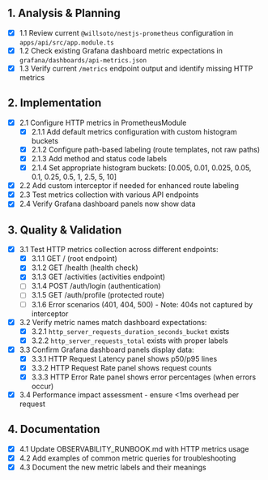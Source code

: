 ## 1. Analysis & Planning

- [x] 1.1 Review current `@willsoto/nestjs-prometheus` configuration in `apps/api/src/app.module.ts`
- [x] 1.2 Check existing Grafana dashboard metric expectations in `grafana/dashboards/api-metrics.json`
- [x] 1.3 Verify current `/metrics` endpoint output and identify missing HTTP metrics

## 2. Implementation

- [x] 2.1 Configure HTTP metrics in PrometheusModule
  - [x] 2.1.1 Add default metrics configuration with custom histogram buckets
  - [x] 2.1.2 Configure path-based labeling (route templates, not raw paths)
  - [x] 2.1.3 Add method and status code labels
  - [x] 2.1.4 Set appropriate histogram buckets: [0.005, 0.01, 0.025, 0.05, 0.1, 0.25, 0.5, 1, 2.5, 5, 10]
- [x] 2.2 Add custom interceptor if needed for enhanced route labeling
- [x] 2.3 Test metrics collection with various API endpoints
- [x] 2.4 Verify Grafana dashboard panels now show data

## 3. Quality & Validation

- [x] 3.1 Test HTTP metrics collection across different endpoints:
  - [x] 3.1.1 GET / (root endpoint)
  - [x] 3.1.2 GET /health (health check)
  - [x] 3.1.3 GET /activities (activities endpoint)
  - [ ] 3.1.4 POST /auth/login (authentication)
  - [ ] 3.1.5 GET /auth/profile (protected route)
  - [ ] 3.1.6 Error scenarios (401, 404, 500) - Note: 404s not captured by interceptor
- [x] 3.2 Verify metric names match dashboard expectations:
  - [x] 3.2.1 `http_server_requests_duration_seconds_bucket` exists
  - [x] 3.2.2 `http_server_requests_total` exists with proper labels
- [x] 3.3 Confirm Grafana dashboard panels display data:
  - [x] 3.3.1 HTTP Request Latency panel shows p50/p95 lines
  - [x] 3.3.2 HTTP Request Rate panel shows request counts
  - [x] 3.3.3 HTTP Error Rate panel shows error percentages (when errors occur)
- [x] 3.4 Performance impact assessment - ensure <1ms overhead per request

## 4. Documentation

- [x] 4.1 Update OBSERVABILITY_RUNBOOK.md with HTTP metrics usage
- [x] 4.2 Add examples of common metric queries for troubleshooting
- [x] 4.3 Document the new metric labels and their meanings
